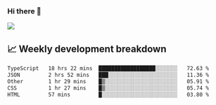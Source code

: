 ### Hi there 👋
<img align="center" src="https://github-readme-stats.vercel.app/api?username=Tumao727&show_icons=true&hide_title=true&theme=dracula" />


## 📈 Weekly development breakdown
<!--START_SECTION:waka-->

```txt
TypeScript   18 hrs 22 mins  ██████████████████░░░░░░░   72.63 %
JSON         2 hrs 52 mins   ███░░░░░░░░░░░░░░░░░░░░░░   11.36 %
Other        1 hr 29 mins    █▒░░░░░░░░░░░░░░░░░░░░░░░   05.91 %
CSS          1 hr 27 mins    █▒░░░░░░░░░░░░░░░░░░░░░░░   05.74 %
HTML         57 mins         █░░░░░░░░░░░░░░░░░░░░░░░░   03.80 %
```

<!--END_SECTION:waka-->